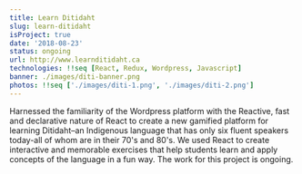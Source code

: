 ```yaml
---
title: Learn Ditidaht
slug: learn-ditidaht
isProject: true
date: '2018-08-23'
status: ongoing
url: http://www.learnditidaht.ca
technologies: !!seq [React, Redux, Wordpress, Javascript]
banner: ./images/diti-banner.png
photos: !!seq ['./images/diti-1.png', './images/diti-2.png']
---
```


Harnessed the familiarity of the Wordpress platform with the Reactive, fast and declarative nature of React to create a new gamified platform for learning Ditidaht–an Indigenous language that has only six fluent speakers today-all of whom are in their 70's and 80's. We used React to create interactive and memorable exercises that help students learn and apply concepts of the language in a fun way. The work for this project is ongoing.

